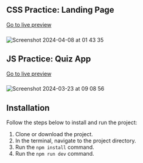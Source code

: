 ## CSS Practice: Landing Page
[Go to live preview](https://landingpage.ersinkaya.dev/)
###
![Screenshot 2024-04-08 at 01 43 35](https://github.com/ersin-kaya/react-tailwind-projects/assets/79023498/7b6aeadb-4fe1-4f47-a7df-90cae22431e8)





## JS Practice: Quiz App
[Go to live preview](https://quizapp.ersinkaya.dev/)
###
![Screenshot 2024-03-23 at 09 08 56](https://github.com/ersin-kaya/baykar-cases/assets/79023498/711a1f87-5cc5-47a9-9aff-6492768e4025)


## Installation

Follow the steps below to install and run the project:

1. Clone or download the project.
2. In the terminal, navigate to the project directory.
3. Run the `npm install` command.
4. Run the `npm run dev` command.
